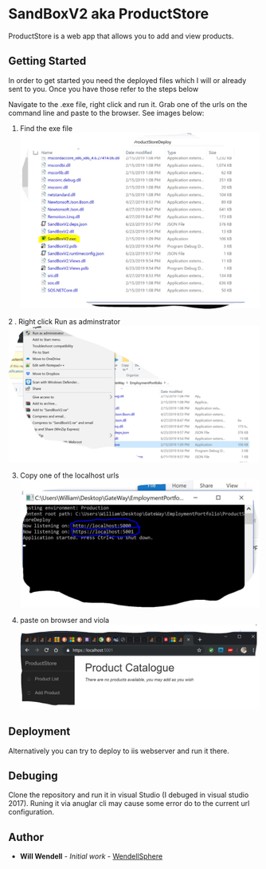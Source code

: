 # SandBoxV2 aka ProductStore

ProductStore is a web app that allows you to add and view products.

## Getting Started
In order to get started you need the deployed files which I will or already sent to you. Once you have those refer to the steps below

Navigate to the .exe file, right click and run it. Grab one of the urls on the command line and paste to the browser. See images below:

1. Find the exe file
![alt text](https://github.com/WendellSphere/SandBoxV2/blob/master/SandBoxV2/InstructionsContent/ExePic.JPG)

2 . Right click Run as adminstrator
![alt text](https://github.com/WendellSphere/SandBoxV2/blob/master/SandBoxV2/InstructionsContent/ExePic2.JPG)

3. Copy one of the localhost urls
![alt text](https://github.com/WendellSphere/SandBoxV2/blob/master/SandBoxV2/InstructionsContent/ExePic3.JPG)

4. paste on browser and viola
![alt text](https://github.com/WendellSphere/SandBoxV2/blob/master/SandBoxV2/InstructionsContent/exePic4.JPG)

## Deployment

Alternatively you can try to deploy to iis webserver and run it there.

## Debuging

Clone the repository and run it in visual Studio (I debuged in visual studio 2017). Runing it via anuglar cli may cause some error do to the current url configuration.

## Author

* **Will Wendell** - *Initial work* - [WendellSphere](https://github.com/WendellSphere)




